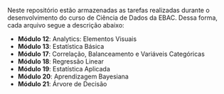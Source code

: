 Neste repositório estão armazenadas as tarefas realizadas durante o desenvolvimento do curso de Ciência de Dados da EBAC. Dessa forma, cada arquivo segue a descrição abaixo:

- **Módulo 12**: Analytics: Elementos Visuais
- **Módulo 13**: Estatística Básica
- **Módulo 17**: Correlação, Balanceamento e Variáveis Categóricas
- **Módulo 18**: Regressão Linear
- **Módulo 19**: Estatística Aplicada
- **Módulo 20**: Aprendizagem Bayesiana
- **Módulo 21**: Árvore de Decisão
